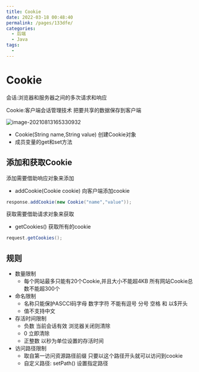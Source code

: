 ```yaml
---
title: Cookie
date: 2022-03-18 00:48:40
permalink: /pages/133dfe/
categories:
  - 后端
  - Java
tags:
  - 
---
```

# Cookie

会话:浏览器和服务器之间的多次请求和响应

Cookie:客户端会话管理技术  把要共享的数据保存到客户端

![image-20210813165330932](https://gitee.com/Iekrwh/md-images/raw/master/images/image-20210813165330932.png)

- Cookie(String name,String value)   创建Cookie对象
- 成员变量的get和set方法

## 添加和获取Cookie

添加需要借助响应对象来添加

- addCookie(Cookie cookie)   向客户端添加cookie

```java
response.addCookie(new Cookie("name","value"));
```

获取需要借助请求对象来获取

- getCookies()  获取所有的cookie

```java
request.getCookies();
```



## 规则

- 数量限制
  - 每个网站最多只能有20个Cookie,并且大小不能超4KB 所有网站Cookie总数不能超300个
- 命名限制
  - 名称只能保护ASCCI码字母 数字字符 不能有逗号 分号 空格 和 以$开头 
  - 值不支持中文
- 存活时间限制
  - 负数 当前会话有效 浏览器关闭则清除
  - 0 立即清除
  - 正整数  以秒为单位设置的存活时间
- 访问路径限制
  - 取自第一访问资源路径前缀 只要以这个路径开头就可以访问到cookie
  - 自定义路径: setPath()  设置指定路径



